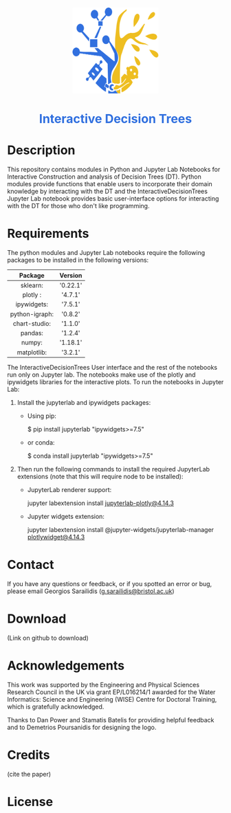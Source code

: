 <p align="center">
    <img width="200" height="200" src="https://github.com/Sarailidis/Interactive-Decision-Trees/blob/main/logo.png">
    <h1 align="center" style="color:rgb(49,112,223);"> Interactive Decision Trees </h1>
</p>

# Description
This repository contains modules in Python and Jupyter Lab Notebooks for Interactive Construction and analysis of Decision Trees (DT). Python modules provide functions that enable users to incorporate their domain knowledge by interacting with the DT and the InteractiveDecisionTrees Jupyter Lab notebook provides basic user-interface options for interacting with the DT for those who don't like programming.


# Requirements

The python modules and Jupyter Lab notebooks require the following packages to be installed in the following versions:

|Package      |   Version |
|:-----------:|:---------:|    
|sklearn:     |  '0.22.1' |
|plotly :     |   '4.7.1' | 
|ipywidgets:  |   '7.5.1' |  
|python-igraph:      |   '0.8.2' |
|chart-studio:|   '1.1.0' |
|pandas:      |   '1.2.4' |
|numpy:       |  '1.18.1' |
|matplotlib:  |   '3.2.1' |

The InteractiveDecisionTrees User interface and the rest of the notebooks run only on Jupyter lab. The notebooks make use of the plotly and ipywidgets libraries for the interactive plots. To run the notebooks in Jupyter Lab:

1) Install the jupyterlab and ipywidgets packages:

    - Using pip:
        
        $ pip install jupyterlab "ipywidgets>=7.5"

    - or conda:

        $ conda install jupyterlab "ipywidgets>=7.5"

2) Then run the following commands to install the required JupyterLab extensions (note that this will require node to be installed):

    - JupyterLab renderer support:
    
        jupyter labextension install jupyterlab-plotly@4.14.3

    - Jupyter widgets extension:
    
        jupyter labextension install @jupyter-widgets/jupyterlab-manager plotlywidget@4.14.3



# Contact
If you have any questions or feedback, or if you spotted an error or bug, please email Georgios Sarailidis (g.sarailidis@bristol.ac.uk)

# Download
(Link on github to download)

# Acknowledgements
This work was supported by the Engineering and Physical Sciences Research Council in the UK via grant EP/L016214/1 awarded for the Water Informatics: Science and Engineering (WISE) Centre for Doctoral Training, which is gratefully acknowledged.

Thanks to Dan Power and Stamatis Batelis for providing helpful feedback and to Demetrios Poursanidis for designing the logo.

# Credits
(cite the paper)

# License
